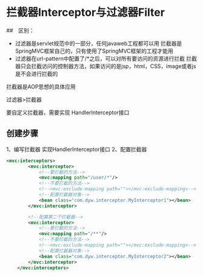 # 拦截器Interceptor与过滤器Filter
##　区别：
* 过滤器是servlet规范中的一部分，任何javaweb工程都可以用
  拦截器是SpringMVC框架自己的，只有使用了SpringMVC框架的工程才能用
* 过滤器在url-pattern中配置了/*之后，可以对所有要访问的资源进行拦截
   拦截器只会拦截访问的控制器方法，如果访问的是jsp，html，CSS，image或者js是不会进行拦截的

拦截器是AOP思想的具体应用

过滤器>拦截器

要自定义拦截器，需要实现 HandlerInterceptor接口

## 创建步骤
1、编写拦截器
实现HandlerInterceptor接口
2、配置拦截器
```xml
<mvc:interceptors>
        <mvc:interceptor>
            <!--要拦截的方法-->
            <mvc:mapping path="/user/*"/>
            <!--不要拦截的方法-->
            <!--<mvc:exclude-mapping path=""></mvc:exclude-mapping>-->
            <!--配置拦截器对象-->
            <bean class="com.dyw.interceptor.MyInterceptor1"></bean>
        </mvc:interceptor>

        <!--配置第二个拦截器-->
        <mvc:interceptor>
            <!--要拦截的方法-->
            <mvc:mapping path="/**"/>
            <!--不要拦截的方法-->
            <!--<mvc:exclude-mapping path=""></mvc:exclude-mapping>-->
            <!--配置拦截器对象-->
            <bean class="com.dyw.interceptor.MyInterceptor2"></bean>
        </mvc:interceptor>
    </mvc:interceptors>
```